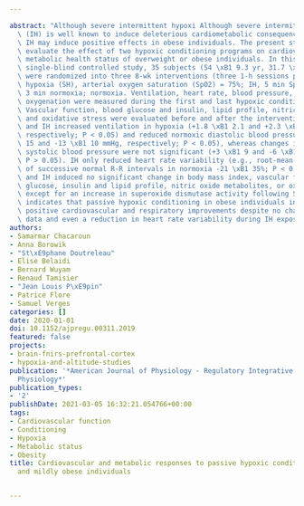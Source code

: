 ---
abstract: "Although severe intermittent hypoxi Although severe intermittent hypoxia\
  \ (IH) is well known to induce deleterious cardiometabolic consequences, moderate\
  \ IH may induce positive effects in obese individuals. The present study aimed to\
  \ evaluate the effect of two hypoxic conditioning programs on cardiovascular and\
  \ metabolic health status of overweight or obese individuals. In this randomized\
  \ single-blind controlled study, 35 subjects (54 \xB1 9.3 yr, 31.7 \xB1 3.5 kg/m2)\
  \ were randomized into three 8-wk interventions (three 1-h sessions per week): sustained\
  \ hypoxia (SH), arterial oxygen saturation (SpO2) = 75%; IH, 5 min SpO2 = 75% \u2013\
  \ 3 min normoxia; normoxia. Ventilation, heart rate, blood pressure, and tissue\
  \ oxygenation were measured during the first and last hypoxic conditioning sessions.\
  \ Vascular function, blood glucose and insulin, lipid profile, nitric oxide metabolites,\
  \ and oxidative stress were evaluated before and after the interventions. Both SH\
  \ and IH increased ventilation in hypoxia (+1.8 \xB1 2.1 and +2.3 \xB1 3.6 L/min,\
  \ respectively; P < 0.05) and reduced normoxic diastolic blood pressure (-12 \xB1\
  \ 15 and -13 \xB1 10 mmHg, respectively; P < 0.05), whereas changes in normoxic\
  \ systolic blood pressure were not significant (+3 \xB1 9 and -6 \xB1 13 mmHg, respectively;\
  \ P > 0.05). IH only reduced heart rate variability (e.g., root-mean-square difference\
  \ of successive normal R-R intervals in normoxia -21 \xB1 35%; P < 0.05). Both SH\
  \ and IH induced no significant change in body mass index, vascular function, blood\
  \ glucose, insulin and lipid profile, nitric oxide metabolites, or oxidative stress,\
  \ except for an increase in superoxide dismutase activity following SH. This study\
  \ indicates that passive hypoxic conditioning in obese individuals induces some\
  \ positive cardiovascular and respiratory improvements despite no change in anthropometric\
  \ data and even a reduction in heart rate variability during IH exposure."
authors:
- Samarmar Chacaroun
- Anna Borowik
- "St\xE9phane Doutreleau"
- Elise Belaidi
- Bernard Wuyam
- Renaud Tamisier
- "Jean Louis P\xE9pin"
- Patrice Flore
- Samuel Verges
categories: []
date: 2020-01-01
doi: 10.1152/ajpregu.00311.2019
featured: false
projects:
- brain-fnirs-prefrontal-cortex
- hypoxia-and-altitude-studies
publication: '*American Journal of Physiology - Regulatory Integrative and Comparative
  Physiology*'
publication_types:
- '2'
publishDate: 2021-03-05 16:32:21.054766+00:00
tags:
- Cardiovascular function
- Conditioning
- Hypoxia
- Metabolic status
- Obesity
title: Cardiovascular and metabolic responses to passive hypoxic conditioning in overweight
  and mildly obese individuals

---
